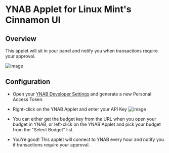 # YNAB Applet for Linux Mint's Cinnamon UI

## Overview
This applet will sit in your panel and notify you when transactions require your approval.

![image](https://user-images.githubusercontent.com/3085772/157668040-c12779bb-4fdc-4437-a0ec-67364ea925f1.png)

## Configuration
- Open your [YNAB Developer Settings](https://app.youneedabudget.com/settings/developer) and generate a new Personal Access Token.
- Right-click on the YNAB Applet and enter your API Key
![image](https://user-images.githubusercontent.com/3085772/157667668-3ff1ea34-432f-41d3-9fcb-96f25028952e.png)

- You can either get the budget key from the URL when you open your budget in YNAB, or left-click on the YNAB Applet and pick your budget from the "Select Budget" list.

- You're good! This applet will connect to YNAB every hour and notify you if transactions require your approval.
